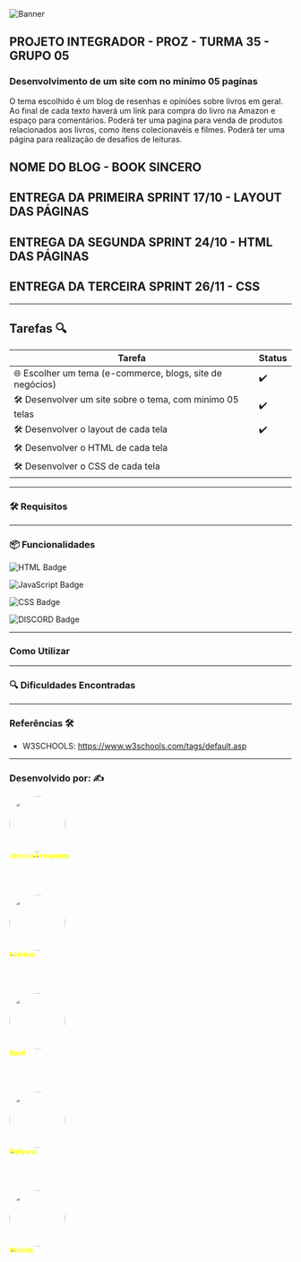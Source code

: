 

![Banner](./src/images/)

## PROJETO INTEGRADOR - PROZ - TURMA 35 - GRUPO 05 
### Desenvolvimento de um site com no minímo 05 pagínas 
O tema escolhido é um blog de resenhas e opiniões sobre livros em geral.
Ao final de cada texto haverá um link para compra do livro na Amazon e espaço para comentários.
Poderá ter uma pagina para venda de produtos relacionados aos livros, como itens colecionavéis e filmes.
Poderá ter uma página para realização de desafios de leituras.


## NOME DO BLOG - BOOK SINCERO

## ENTREGA DA PRIMEIRA SPRINT 17/10 - LAYOUT DAS PÁGINAS 
## ENTREGA DA SEGUNDA SPRINT 24/10 - HTML DAS PÁGINAS
## ENTREGA DA TERCEIRA SPRINT 26/11 - CSS

---

## Tarefas 🔍

| **Tarefa** | **Status** |
|-----------------|------------|
| 🌐 Escolher um tema (e-commerce, blogs, site de negócios) |✔️|
| 🛠️ Desenvolver um site sobre o tema, com minimo 05 telas |✔️|
| 🛠️ Desenvolver o layout de cada tela|✔️|
| 🛠️ Desenvolver o HTML de cada tela||
| 🛠️ Desenvolver o CSS de cada tela||



---

### 🛠 Requisitos

--- 

### 📦 Funcionalidades

![HTML Badge](https://img.shields.io/badge/HTML-239120?style=for-the-badge&logo=html5&logoColor=white)

![JavaScript Badge](https://img.shields.io/badge/JavaScript-F7DF1E?style=for-the-badge&logo=javascript&logoColor=black)

![CSS Badge](https://img.shields.io/badge/CSS-563d7c?&style=flat&logo=css3&logoColor=white)


![DISCORD Badge](https://img.shields.io/badge/Discord-5865F2?style=flat&logo=discord&logoColor=white)

---

### Como Utilizar 

---

### 🔍 Dificuldades Encontradas


---

### Referências 🛠️

- W3SCHOOLS: https://www.w3schools.com/tags/default.asp

---

### Desenvolvido por: ✍️

<a href="https://avatars.githubusercontent.com/u/123896356?v=4">
   <img style="border-radius: 50%;" src="https://avatars.githubusercontent.com/u/123896356?v=4" width="100px;" alt=""/>
   <br />
   <sub><b style="color: yellow;">Jessica Fernandes</b></sub>
</a>

<br><br>

<a href="https://avatars.githubusercontent.com/u/155182122?v=4">
   <img style="border-radius: 50%;" src="https://avatars.githubusercontent.com/u/155182122?v=4" width="100px;" alt=""/>
   <br />
   <sub><b style="color: yellow;">Fabrício</b></sub>
</a>

<br><br>

<a href="https://avatars.githubusercontent.com/u/110235309?v=4">
   <img style="border-radius: 50%;" src="https://avatars.githubusercontent.com/u/110235309?v=4" width="100px;" alt=""/>
   <br />
   <sub><b style="color: yellow;">Sueli</b></sub>
</a>

<br><br>

<a href="https://avatars.githubusercontent.com/u/142187378?v=4">
   <img style="border-radius: 50%;" src="https://avatars.githubusercontent.com/u/142187378?v=4" width="100px;" alt=""/>
   <br />
   <sub><b style="color: yellow;">Pollyana</b></sub>
</a>

<br><br>

<a href="https://github.com/priscilaregsilva">
   <img style="border-radius: 50%;" src="https://avatars.githubusercontent.com/u/111193327?v=4" width="100px;" alt=""/>
   <br />
   <sub><b style="color: yellow;">Priscila</b></sub>
</a>
 
